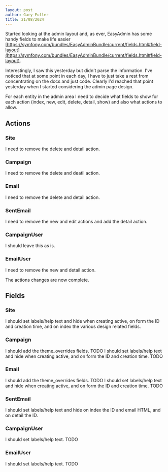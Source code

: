 ```yaml
---
layout: post
author: Gary Fuller
title: 21/08/2024
---
```


Started looking at the admin layout and, as ever, EasyAdmin has some handy fields to make life easier [https://symfony.com/bundles/EasyAdminBundle/current/fields.html#field-layout](https://symfony.com/bundles/EasyAdminBundle/current/fields.html#field-layout).

Interestingly, I saw this yesterday but didn't parse the information. I've noticed that at some point in each day, I have to just take a rest from concentrating on the docs and just code. Clearly I'd reached that point yesterday when I started considering the admin page design. 

For each entity in the admin area I need to decide what fields to show for each action (index, new, edit, delete, detail, show) and also what actions to allow. 

## Actions

### Site

I need to remove the delete and detail action.

### Campaign

I need to remove the delete and deatil action.

### Email

I need to remove the delete and detail action.

### SentEmail

I need to remove the new and edit actions and add the detail action.

### CampaignUser

I should leave this as is.

### EmailUser

I need to remove the new and detail action.

The actions changes are now complete.

## Fields

### Site

I should set labels/help text and hide when creating active, on form the ID and creation time, and on index the various design related fields. 

### Campaign

I should add the theme_overrides fields. TODO
I should set labels/help text and hide when creating active, and on form the ID and creation time. TODO

### Email

I should add the theme_overrides fields. TODO
I should set labels/help text and hide when creating active, and on form the ID and creation time. TODO

### SentEmail

I should set labels/help text and hide on index the ID and email HTML, and on detail the ID.

### CampaignUser

I should set labels/help text. TODO

### EmailUser

I should set labels/help text. TODO
